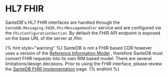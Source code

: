 # HL7 FHIR

SanteDB's HL7 FHIR interfaces are handled through the `SanteDB.Messaging.FHIR.FhirMessageHandler` service and are configured via the `FhirConfigurationSection`. By default the FHIR API endpoint is exposed on the base URL of the server at /fhir.

{% hint style="warning" %}
SanteDB is not a FHIR based CDR however uses a version of the [Reference Information Model](../../../santedb/data-and-information-architecture/conceptual-data-model/) , therefore SanteDB must convert FHIR requests into its own RIM based model. There are several limitations/design decisions. Prior to using the FHIR interface, please review the [SanteDB FHIR Implementation](../../../developers/service-apis/hl7-fhir/santedb-fhir-implementation/) page.
{% endhint %}



